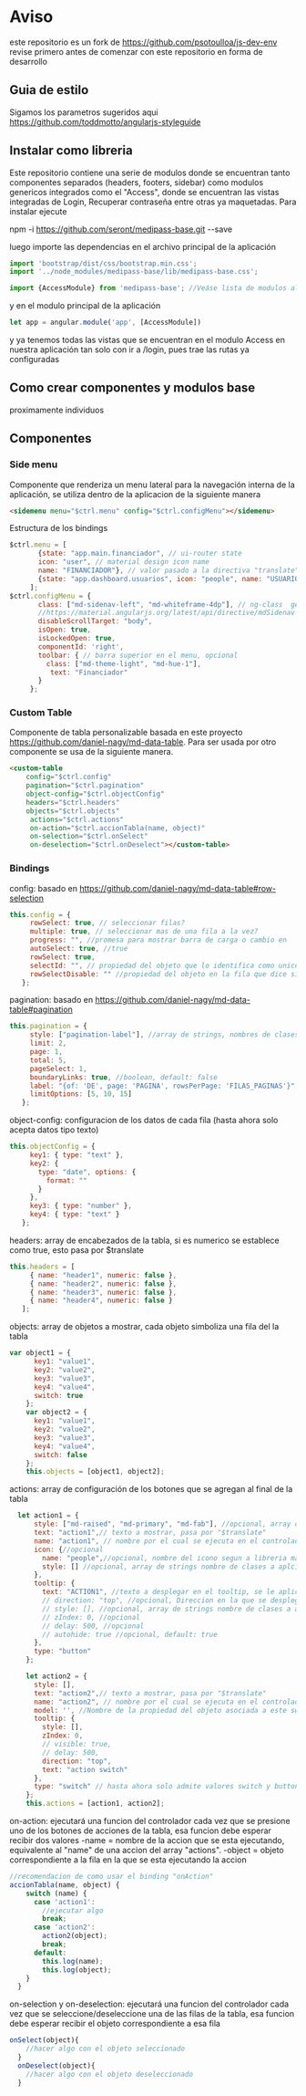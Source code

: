 # Aviso
este repositorio es un fork de 
https://github.com/psotoulloa/js-dev-env
revise primero antes de comenzar con este repositorio en forma de desarrollo

## Guia de estilo

Sigamos los parametros sugeridos aqui https://github.com/toddmotto/angularjs-styleguide

## Instalar como libreria
Este repositorio contiene una serie de modulos donde se encuentran tanto componentes separados (headers, footers, sidebar) 
como modulos genericos integrados como el "Access", donde se encuentran las vistas integradas de Login, Recuperar contraseña entre otras ya maquetadas.
Para instalar ejecute

npm -i https://github.com/seront/medipass-base.git --save

luego importe las dependencias en el archivo principal de la aplicación

```javascript
import 'bootstrap/dist/css/bootstrap.min.css';
import '../node_modules/medipass-base/lib/medipass-base.css';

import {AccessModule} from 'medipass-base'; //Veáse lista de modulos al final de esta documentación
```
y en el modulo principal de la aplicación
```javascript
let app = angular.module('app', [AccessModule])
```
y ya tenemos todas las vistas que se encuentran en el modulo Access en nuestra aplicación tan solo con ir a /login,
pues trae las rutas ya configuradas
## Como crear componentes y modulos base
proximamente individuos

## Componentes
### Side menu
Componente que renderiza un menu lateral para la navegación interna de la aplicación, se utiliza dentro de la aplicacion de la siguiente manera
```html
<sidemenu menu="$ctrl.menu" config="$ctrl.configMenu"></sidemenu>
```
Estructura de los bindings
```javascript
$ctrl.menu = [
       {state: "app.main.financiador", // ui-router state 
       icon: "user", // material design icon name
       name: "FINANCIADOR"}, // valor pasado a la directiva "translate" para mostrar
       {state: "app.dashboard.usuarios", icon: "people", name: "USUARIOS"}
     ];
$ctrl.configMenu = {
       class: ["md-sidenav-left", "md-whiteframe-4dp"], // ng-class  general
       //https://material.angularjs.org/latest/api/directive/mdSidenav
       disableScrollTarget: "body", 
       isOpen: true,
       isLockedOpen: true,
       componentId: 'right',
       toolbar: { // barra superior en el menu, opcional
         class: ["md-theme-light", "md-hue-1"],
          text: "Financiador"
       }
     };
```
### Custom Table
Componente de tabla personalizable basada en este proyecto https://github.com/daniel-nagy/md-data-table.
Para ser usada por otro componente se usa de la siguiente manera.
```html
<custom-table
    config="$ctrl.config"
    pagination="$ctrl.pagination"
    object-config="$ctrl.objectConfig"
    headers="$ctrl.headers"
    objects="$ctrl.objects"
     actions="$ctrl.actions"
     on-action="$ctrl.accionTabla(name, object)"
     on-selection="$ctrl.onSelect"
     on-deselection="$ctrl.onDeselect"></custom-table>
 ```
 ### Bindings
 config: basado en https://github.com/daniel-nagy/md-data-table#row-selection
 
 ```javascript
 this.config = {
      rowSelect: true, // seleccionar filas?
      multiple: true, // seleccionar mas de una fila a la vez?
      progress: "", //promesa para mostrar barra de carga o cambio en
      autoSelect: true, //true
      rowSelect: true,
      selectId: "", // propiedad del objeto que lo identifica como unico
      rowSelectDisable: "" //propiedad del objeto en la fila que dice si la fila se puede seleccionar o no
    };
```
pagination: basado en https://github.com/daniel-nagy/md-data-table#pagination
 ```javascript
 this.pagination = {
      style: ["pagination-label"], //array de strings, nombres de clases a aplicar, opcional
      limit: 2,
      page: 1,
      total: 5,
      pageSelect: 1,
      boundaryLinks: true, //boolean, default: false
      label: "{of: 'DE', page: 'PAGINA', rowsPerPage: 'FILAS_PAGINAS'}", //formato del string q se le pasa a la tabla
      limitOptions: [5, 10, 15]
    };
```
object-config: configuracion de los datos de cada fila (hasta ahora solo acepta datos tipo texto)
 ```javascript
this.objectConfig = {
      key1: { type: "text" },
      key2: {
        type: "date", options: {
          format: ""
        }
      },
      key3: { type: "number" },
      key4: { type: "text" }
    };
```
headers: array de encabezados de la tabla, si es numerico se establece como true, esto pasa por $translate
 ```javascript
this.headers = [
      { name: "header1", numeric: false },
      { name: "header2", numeric: false },
      { name: "header3", numeric: false },
      { name: "header4", numeric: false }
    ];
```
 objects: array de objetos a mostrar, cada objeto simboliza una fila del la tabla
```javascript
var object1 = {
      key1: "value1",
      key2: "value2",
      key3: "value3",
      key4: "value4",
      switch: true
    };
    var object2 = {
      key1: "value1",
      key2: "value2",
      key3: "value3",
      key4: "value4",
      switch: false
    };
    this.objects = [object1, object2];
```
actions: array de configuración de los botones que se agregan al final de la tabla
```javascript
  let action1 = {
      style: ["md-raised", "md-primary", "md-fab"], //opcional, array de strings nombre de clases a aplciar al elemento
      text: "action1",// texto a mostrar, pasa por "$translate"
      name: "action1", // nombre por el cual se ejecuta en el controlador, vease mas adelante
      icon: {//opcional
        name: "people",//opcional, nombre del icono segun a libreria material icons
        style: [] //opcional, array de strings nombre de clases a aplciar al elemento
      },
      tooltip: {
        text: "ACTION1", //texto a desplegar en el tooltip, se le aplica el filtro $translate
        // direction: "top", //opcional, Direccion en la que se desplega el tooltip, default: bottom
        // style: [], //opcional, array de strings nombre de clases a aplciar al elemento
        // zIndex: 0, //opcional
        // delay: 500, //opcional
        // autohide: true //opcional, default: true
      },
      type: "button"
    };

    let action2 = {
      style: [],
      text: "action2",// texto a mostrar, pasa por "$translate"
      name: "action2", // nombre por el cual se ejecuta en el controlador, vease mas adelante
      model: '', //Nombre de la propiedad del objeto asociada a este switch
      tooltip: {
        style: [],
        zIndex: 0,
        // visible: true,
        // delay: 500,
        direction: "top",
        text: "action switch"
      },
      type: "switch" // hasta ahora solo admite valores switch y button
    };
    this.actions = [action1, action2];
```
on-action: ejecutará una funcion del controlador cada vez que se presione uno de los botones de acciones de la tabla, esa funcion debe esperar recibir dos valores
    -name = nombre de la accion que se esta ejecutando, equivalente al "name" de una accion del array "actions".
    -object = objeto correspondiente a la fila en la que se esta ejecutando la accion
```javascript
//recomendacion de como usar el binding "onAction"
accionTabla(name, object) {
    switch (name) {
      case 'action1':
        //ejecutar algo
        break;
      case 'action2':
        action2(object);
        break;
      default:
        this.log(name);
        this.log(object);
    }
  }
```
on-selection y on-deselection: ejecutará una funcion del controlador cada vez que se seleccione/deseleccione una de las filas de la tabla, esa funcion debe esperar recibir el objeto correspondiente a esa fila

```javascript
onSelect(object){
    //hacer algo con el objeto seleccionado
  }
  onDeselect(object){
    //hacer algo con el objeto deseleccionado
  }
```
